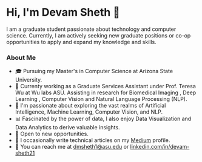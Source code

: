 # Hi, I'm Devam Sheth 👋
I am a graduate student passionate about technology and computer science. Currently, I am actively seeking new graduate positions or co-op opportunities to apply and expand my knowledge and skills.
### About Me
- 🎓 Pursuing my Master's in Computer Science at Arizona State University.
- 🔭 Currenty working as a Graduate Services Assistant under Prof. Teresa Wu at Wu labs ASU. Assisting in research for Biomedical Imaging , Deep Learning , Computer Vision and Natural Language Processing (NLP).
- 🌱 I'm passionate about exploring the vast realms of Artificial Intelligence, Machine Learning, Computer Vision, and NLP.
- 📊 Fascinated by the power of data, I also enjoy Data Visualization and Data Analytics to derive valuable insights.
- 💼 Open to new opportunities.
- 📝 I occasionally write technical articles on my [Medium](https://medium.com/@devamsheth20) profile.
- 📲 You can reach me at dmsheth1@asu.edu or [linkedin.com/in/devam-sheth21](https://www.linkedin.com/in/devam-sheth21)

<!--
**devamsheth21/devamsheth21** is a ✨ _special_ ✨ repository because its `README.md` (this file) appears on your GitHub profile.

Here are some ideas to get you started:

- 🔭 I'm Gradaute Computer Science Student @ASU. Currently looking for new grad positions for work
- 🌱 I’m currently learning ...
- 👯 I’m looking to collaborate on ...
- 🤔 I’m looking for help with ...
- 💬 Ask me about ...
- 📫 How to reach me: ...
- 😄 Pronouns: ...
- ⚡ Fun fact: ...
-->
